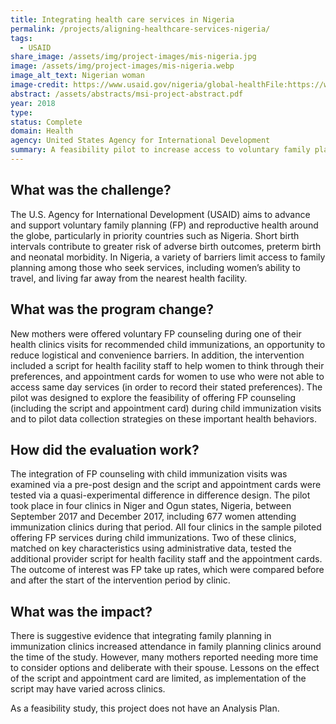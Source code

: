 ```yaml
---
title: Integrating health care services in Nigeria
permalink: /projects/aligning-healthcare-services-nigeria/
tags:
  - USAID
share_image: /assets/img/project-images/mis-nigeria.jpg
image: /assets/img/project-images/mis-nigeria.webp  
image_alt_text: Nigerian woman
image-credit: https://www.usaid.gov/nigeria/global-healthFile:https://www.usaid.gov/sites/default/files/styles/732_width/public/nodeimage/Nigeria%20GH_0.webp
abstract: /assets/abstracts/msi-project-abstract.pdf
year: 2018  
type: 
status: Complete
domain: Health
agency: United States Agency for International Development
summary: A feasibility pilot to increase access to voluntary family planning services
---
```

## What was the challenge?
The U.S. Agency for International Development (USAID) aims to advance and support voluntary family planning (FP) and reproductive health around the globe, particularly in priority countries such as Nigeria. Short birth intervals contribute to greater risk of adverse birth outcomes, preterm birth and neonatal morbidity. In Nigeria, a variety of barriers limit access to family planning among those who seek services, including women’s ability to travel, and living far away from the nearest health facility.

## What was the program change?
New mothers were offered voluntary FP counseling during one of their health clinics visits for recommended child immunizations, an opportunity to reduce logistical and convenience barriers. In addition, the intervention included a script for health facility staff to help women to think through their preferences, and appointment cards for women to use who were not able to access same day services (in order to record their stated preferences). The pilot was designed to explore the feasibility of offering FP counseling (including the script and appointment card) during child immunization visits and to pilot data collection strategies on these important health behaviors.

## How did the evaluation work?
The integration of FP counseling with child immunization visits was examined via a pre-post design and the script and appointment cards were tested via a quasi-experimental difference in difference design. The pilot took place in four clinics in Niger and Ogun states, Nigeria, between September 2017 and December 2017, including 677 women attending immunization clinics during that period.  All four clinics in the sample piloted offering FP services during child immunizations. Two of these clinics, matched on key characteristics using administrative data, tested the additional provider script for health facility staff and the appointment cards. The outcome of interest was FP take up rates, which were compared before and after the start of the intervention period by clinic.

## What was the impact?
There is suggestive evidence that integrating family planning in immunization clinics increased attendance in family planning clinics around the time of the study. However, many mothers reported needing more time to consider options and deliberate with their spouse. Lessons on the effect of the script and appointment card are limited, as implementation of the script may have varied across clinics.

As a feasibility study, this project does not have an Analysis Plan.
